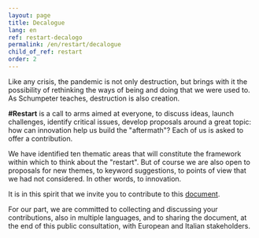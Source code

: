 ```yaml
---
layout: page
title: Decalogue
lang: en
ref: restart-decalogo
permalink: /en/restart/decalogue
child_of_ref: restart
order: 2
---
```


Like any crisis, the pandemic is not only destruction, but brings with it the possibility of rethinking the ways of being and doing that we were used to. As Schumpeter teaches, destruction is also creation.

**\#Restart** is a call to arms aimed at everyone, to discuss ideas, launch challenges, identify critical issues, develop proposals around a great topic: how can innovation help us build the "aftermath"? Each of us is asked to offer a contribution.

We have identified ten thematic areas that will constitute the framework within which to think about the "restart". But of course we are also open to proposals for new themes, to keyword suggestions, to points of view that we had not considered. In other words, to innovation.

It is in this spirit that we invite you to contribute to this [document](https://docs.google.com/document/d/1V8jvwO74p8PNydjnqWx7oP775aJ636yk6AEj46xDi_U).

For our part, we are committed to collecting and discussing your contributions, also in multiple languages, and to sharing the document, at the end of this public consultation, with European and Italian stakeholders.
